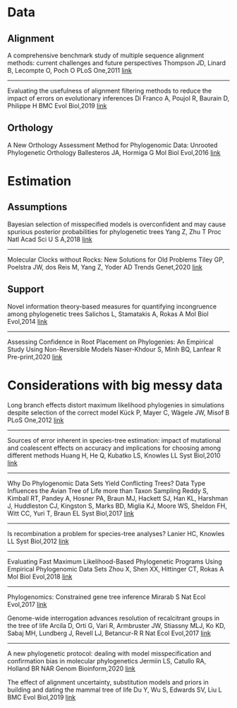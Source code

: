 # Data 

## Alignment
A comprehensive benchmark study of multiple sequence alignment methods: current challenges and future perspectives
Thompson JD, Linard B, Lecompte O, Poch O
PLoS One,2011 [link](https://journals.plos.org/plosone/article?id=10.1371/journal.pone.0018093)

---

Evaluating the usefulness of alignment filtering methods to reduce the impact of errors on evolutionary inferences
Di Franco A, Poujol R, Baurain D, Philippe H
BMC Evol Biol,2019 [link](https://bmcevolbiol.biomedcentral.com/articles/10.1186/s12862-019-1350-2)


## Orthology
A New Orthology Assessment Method for Phylogenomic Data: Unrooted Phylogenetic Orthology
Ballesteros JA, Hormiga G
Mol Biol Evol,2016 [link](https://academic.oup.com/mbe/article/33/8/2117/2578877)

# Estimation

## Assumptions

Bayesian selection of misspecified models is overconfident and may cause spurious posterior probabilities for phylogenetic trees
Yang Z, Zhu T
Proc Natl Acad Sci U S A,2018 [link](https://www.pnas.org/content/115/8/1854)

---

Molecular Clocks without Rocks: New Solutions for Old Problems
Tiley GP, Poelstra JW, dos Reis M, Yang Z, Yoder AD
Trends Genet,2020 [link](https://www.sciencedirect.com/science/article/pii/S0168952520301311?via%3Dihub)


## Support

Novel information theory-based measures for quantifying incongruence among phylogenetic trees
Salichos L, Stamatakis A, Rokas A
Mol Biol Evol,2014 [link](https://academic.oup.com/mbe/article/31/5/1261/994356)

---


Assessing Confidence in Root Placement on Phylogenies: An Empirical Study Using Non-Reversible Models
Naser-Khdour S, Minh BQ, Lanfear R
Pre-print,2020 [link](https://www.biorxiv.org/content/10.1101/2020.07.31.230144v1)


# Considerations with big messy data

Long branch effects distort maximum likelihood phylogenies in simulations despite selection of the correct model
Kück P, Mayer C, Wägele JW, Misof B
PLoS One,2012 [link](https://journals.plos.org/plosone/article?id=10.1371/journal.pone.0036593)

---


Sources of error inherent in species-tree estimation: impact of mutational and coalescent effects on accuracy and implications for choosing among different methods
Huang H, He Q, Kubatko LS, Knowles LL
Syst Biol,2010 [link](https://academic.oup.com/sysbio/article/59/5/573/1647664)

---


Why Do Phylogenomic Data Sets Yield Conflicting Trees? Data Type Influences the Avian Tree of Life more than Taxon Sampling
Reddy S, Kimball RT, Pandey A, Hosner PA, Braun MJ, Hackett SJ, Han KL, Harshman J, Huddleston CJ, Kingston S, Marks BD, Miglia KJ, Moore WS, Sheldon FH, Witt CC, Yuri T, Braun EL
Syst Biol,2017 [link](https://academic.oup.com/sysbio/article/66/5/857/3091102)

---

Is recombination a problem for species-tree analyses?
Lanier HC, Knowles LL
Syst Biol,2012 [link](https://academic.oup.com/sysbio/article/61/4/691/1637909)

---

Evaluating Fast Maximum Likelihood-Based Phylogenetic Programs Using Empirical Phylogenomic Data Sets
Zhou X, Shen XX, Hittinger CT, Rokas A
Mol Biol Evol,2018 [link](https://academic.oup.com/mbe/article/35/2/486/4644721)

---

Phylogenomics: Constrained gene tree inference
Mirarab S
Nat Ecol Evol,2017 [link](https://www.nature.com/articles/s41559-016-0056)


Genome-wide interrogation advances resolution of recalcitrant groups in the tree of life
Arcila D, Orti G, Vari R, Armbruster JW, Stiassny MLJ, Ko KD, Sabaj MH, Lundberg J, Revell LJ, Betancur-R R
Nat Ecol Evol,2017 [link](https://www.nature.com/articles/s41559-016-0020)

---


A new phylogenetic protocol: dealing with model misspecification and confirmation bias in molecular phylogenetics
Jermiin LS, Catullo RA, Holland BR
NAR Genom Bioinform,2020 [link](https://academic.oup.com/nargab/article/2/2/lqaa041/5861483)

The effect of alignment uncertainty, substitution models and priors in building and dating the mammal tree of life
Du Y, Wu S, Edwards SV, Liu L
BMC Evol Biol,2019 [link](https://bmcevolbiol.biomedcentral.com/articles/10.1186/s12862-019-1534-9)

